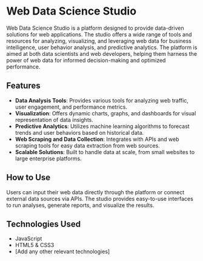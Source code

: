 # Web Data Science Studio

Web Data Science Studio is a platform designed to provide data-driven solutions for web applications. The studio offers a wide range of tools and resources for analyzing, visualizing, and leveraging web data for business intelligence, user behavior analysis, and predictive analytics. The platform is aimed at both data scientists and web developers, helping them harness the power of web data for informed decision-making and optimized performance.

## Features

- **Data Analysis Tools**: Provides various tools for analyzing web traffic, user engagement, and performance metrics.
- **Visualization**: Offers dynamic charts, graphs, and dashboards for visual representation of data insights.
- **Predictive Analytics**: Utilizes machine learning algorithms to forecast trends and user behaviors based on historical data.
- **Web Scraping and Data Collection**: Integrates with APIs and web scraping tools for easy data extraction from web sources.
- **Scalable Solutions**: Built to handle data at scale, from small websites to large enterprise platforms.

## How to Use

Users can input their web data directly through the platform or connect external data sources via APIs. The studio provides easy-to-use interfaces to run analyses, generate reports, and visualize the results.

## Technologies Used

- JavaScript
- HTML5 & CSS3
- [Add any other relevant technologies]

